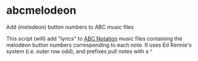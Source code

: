 # abcmelodeon
Add (melodeon) button numbers to ABC music files

This script (will) add "lyrics" to [ABC Notation](http://abcnotation.com/) music files containing the melodeon button numbers corresponding to each note.  It uses Ed Rennie's system (i.e. outer row odd), and prefixes pull notes with a ^

